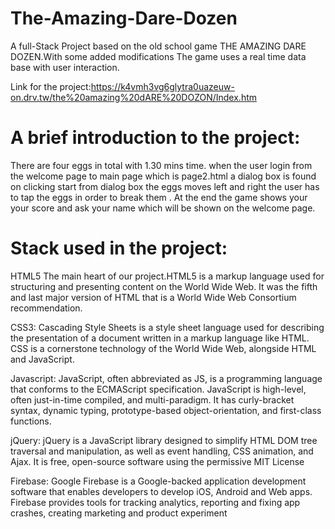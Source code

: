 # The-Amazing-Dare-Dozen

A full-Stack Project based on the old school game THE AMAZING DARE DOZEN.With some added modifications
The game uses a real time data base with user interaction.

Link for the project:https://k4vmh3vg6glytra0uazeuw-on.drv.tw/the%20amazing%20dARE%20DOZON/Index.htm

# A brief introduction to the project:

There are four eggs in total with 1.30 mins time.
when the user login from the welcome page to main page which is page2.html a dialog box is found on clicking start from dialog box the eggs moves left and right the user has to tap the eggs in order to break them .
At the end the game shows your your score and ask your name which will be shown on the welcome page.

# Stack used in the project:

HTML5
 The main heart of our project.HTML5 is a markup language used for structuring and presenting content on the
 World Wide Web. It was the fifth and last major version of HTML that is a World Wide Web Consortium recommendation.


CSS3:
	Cascading Style Sheets is a style sheet language used for describing the presentation of a document written
  in a markup language like HTML. CSS is a cornerstone technology of the World Wide Web, alongside HTML and JavaScript.
  

 Javascript:
    JavaScript, often abbreviated as JS, is a programming language that conforms to the ECMAScript specification.
    JavaScript is high-level, often just-in-time compiled, and multi-paradigm. It has curly-bracket syntax, dynamic typing,
    prototype-based object-orientation, and first-class functions.

 jQuery:
	jQuery is a JavaScript library designed to simplify HTML DOM tree traversal and manipulation, as well as event handling, 
  CSS animation, and Ajax. It is free, open-source software using the permissive MIT License	

Firebase:
  Google Firebase is a Google-backed application development software that enables developers to develop iOS,
  Android and Web apps. Firebase provides tools for tracking analytics, reporting and fixing app crashes, creating marketing and product experiment



